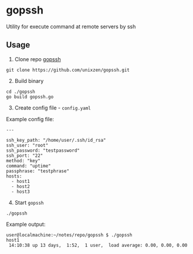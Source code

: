 # gopssh
Utility for execute command at remote servers by ssh

## Usage

1. Clone repo [gopssh](https://github.com/unixzen/gopssh.git)

```
git clone https://github.com/unixzen/gopssh.git
```

2. Build binary

```
cd ./gopssh
go build gopssh.go
```

3. Create config file - `config.yaml`

Example config file:

```
---

ssh_key_path: "/home/user/.ssh/id_rsa"
ssh_user: "root"
ssh_password: "testpassword"
ssh_port: "22"
method: "key"
command: "uptime"
passphrase: "testphrase"
hosts: 
  - host1
  - host2
  - host3
```

4. Start `gopssh`

```
./gopssh
```

Example output:

```
user@localmachine:~/notes/repo/gopssh $ ./gopssh
host1
 14:10:38 up 13 days,  1:52,  1 user,  load average: 0.00, 0.00, 0.00
```

